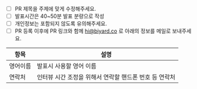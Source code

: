 - [ ] PR 제목을 주제에 맞게 수정해주세요.
- [ ] 발표시간은 40~50분 발표 분량으로 작성
- [ ] 개인정보는 포함되지 않도록 유의해주세요.
- [ ] PR 등록 이후에 PR 링크와 함께 [hi@biyard.co](mailto:hi@biyard.co) 로 아래의 정보를 메일로 보내주세요.

| 항목     | 설명                                                   |
|----------|--------------------------------------------------------|
| 영어이름 | 발표시 사용할 영어 이름                                |
| 연락처   | 인터뷰 시간 조정을 위해서 연락할 핸드폰 번호 등 연락처 |


